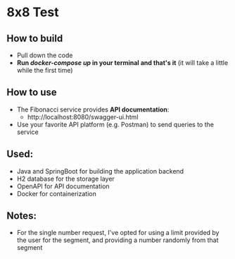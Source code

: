 # 8x8 Test

## How to build

- Pull down the code
- <b>Run <em>docker-compose up</em> in your terminal and that's it</b> (it will take a little while the first time)

## How to use

- The Fibonacci service provides <b>API documentation</b>:
    - http://localhost:8080/swagger-ui.html
- Use your favorite API platform (e.g. Postman) to send queries to the service

## Used:

- Java and SpringBoot for building the application backend
- H2 database for the storage layer
- OpenAPI for API documentation
- Docker for containerization

## Notes:

- For the single number request, I've opted for using a limit provided by the user for the segment, and providing a number randomly from that segment